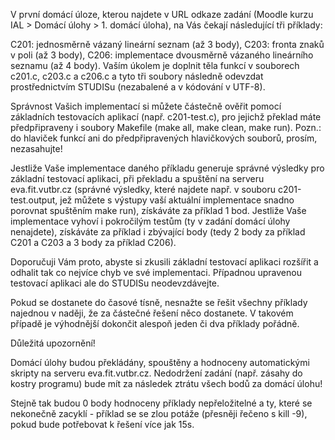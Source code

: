 V první domácí úloze, kterou najdete v URL odkaze zadání (Moodle kurzu IAL > Domácí úlohy > 1. domácí úloha), na Vás čekají následující tři příklady:

C201: jednosměrně vázaný lineární seznam (až 3 body),
C203: fronta znaků v poli (až 3 body),
C206: implementace dvousměrně vázaného lineárního seznamu (až 4 body).
Vaším úkolem je doplnit těla funkcí v souborech c201.c, c203.c a c206.c a tyto tři soubory následně odevzdat prostřednictvím STUDISu (nezabalené a v kódování v UTF-8).

Správnost Vašich implementací si můžete částečně ověřit pomocí základních testovacích aplikací (např. c201-test.c), pro jejichž překlad máte předpřipraveny i soubory Makefile (make all, make clean, make run). Pozn.: do hlaviček funkcí ani do předpřipravených hlavičkových souborů, prosím, nezasahujte!

Jestliže Vaše implementace daného příkladu generuje správné výsledky pro základní testovací aplikaci, při překladu a spuštění na serveru eva.fit.vutbr.cz (správné výsledky, které najdete např. v souboru c201-test.output, jež můžete s výstupy vaší aktuální implementace snadno porovnat spuštěním make run), získáváte za příklad 1 bod. Jestliže Vaše implementace vyhoví i pokročilým testům (ty v zadání domácí úlohy nenajdete), získáváte za příklad i zbývající body (tedy 2 body za příklad C201 a C203 a 3 body za příklad C206).

Doporučuji Vám proto, abyste si zkusili základní testovací aplikaci rozšířit a odhalit tak co nejvíce chyb ve své implementaci. Případnou upravenou testovací aplikaci ale do STUDISu neodevzdávejte.

Pokud se dostanete do časové tísně, nesnažte se řešit všechny příklady najednou v naději, že za částečné řešení něco dostanete. V takovém případě je výhodnější dokončit alespoň jeden či dva příklady pořádně.

Důležitá upozornění!

Domácí úlohy budou překládány, spouštěny a hodnoceny automatickými skripty na serveru eva.fit.vutbr.cz. Nedodržení zadání (např. zásahy do kostry programu) bude mít za následek ztrátu všech bodů za domácí úlohu!

Stejně tak budou 0 body hodnoceny příklady nepřeložitelné a ty, které se nekonečně zacyklí - příklad se se zlou potáže (přesněji řečeno s kill -9), pokud bude potřebovat k řešení více jak 15s.
